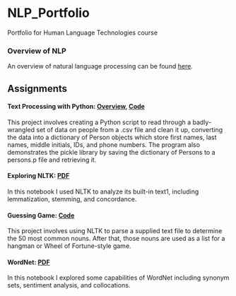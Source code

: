 # NLP_Portfolio
Portfolio for Human Language Technologies course
### Overview of NLP
An overview of natural language processing can be found [here](Overview_of_NLP.pdf).
## Assignments
#### Text Processing with Python: [Overview](Text_Processing/Overview_of_Asg_1.pdf), [Code](Text_Processing/textprocessing.py)
This project involves creating a Python script to read through a badly-wrangled set of data on people from a .csv file and clean it up, converting the data into a dictionary of Person objects which store first names, last names, middle initials, IDs, and phone numbers. The program also demonstrates the pickle library by saving the dictionary of Persons to a persons.p file and retrieving it.
#### Exploring NLTK: [PDF](Exploring_NLTK/Asg2.pdf)
In this notebook I used NLTK to analyze its built-in text1, including lemmatization, stemming, and concordance.
#### Guessing Game: [Code](Guessing_Game/guessinggame.py)
This project involves using NLTK to parse a supplied text file to determine the 50 most common nouns. After that, those nouns are used as a list for a hangman or Wheel of Fortune-style game.  
#### WordNet: [PDF](WordNet/WordNet.pdf)
In this notebook I explored some capabilities of WordNet including synonym sets, sentiment analysis, and collocations.
